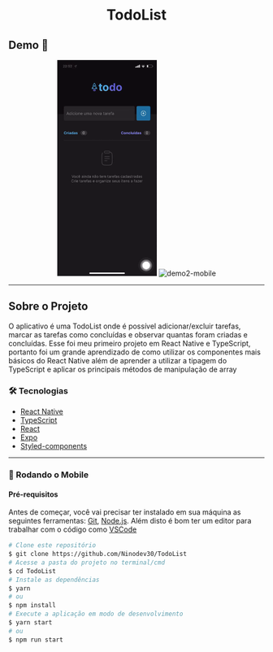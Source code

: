 <h1 style="text-align: center; font-weight: bold;">TodoList</h1>

## Demo 📸

<div align="center" >
  <img src="./github/play1.gif" alt="demo1-mobile" height="425">
  <img src="./github/play2.gif" alt="demo2-mobile" height="425">
</div>

---
## Sobre o Projeto

O aplicativo é uma TodoList onde é possível adicionar/excluir tarefas, marcar as tarefas como concluídas e observar quantas foram criadas e concluídas.
Esse foi meu primeiro projeto em React Native e TypeScript, portanto foi um grande aprendizado de como utilizar os componentes mais básicos do React Native além de aprender a utilizar a tipagem do TypeScript e aplicar os principais métodos de manipulação de array

### 🛠 Tecnologias

- [React Native](https://reactnative.dev/)
- [TypeScript](https://www.typescriptlang.org/)
- [React](https://pt-br.reactjs.org/)
- [Expo](https://expo.io/)
- [Styled-components](https://styled-components.com/)
---

### 🎲 Rodando o Mobile

#### Pré-requisitos

Antes de começar, você vai precisar ter instalado em sua máquina as seguintes ferramentas:
[Git](https://git-scm.com), [Node.js](https://nodejs.org/en/).
Além disto é bom ter um editor para trabalhar com o código como [VSCode](https://code.visualstudio.com/)

```bash
# Clone este repositório
$ git clone https://github.com/Ninodev30/TodoList
# Acesse a pasta do projeto no terminal/cmd
$ cd TodoList
# Instale as dependências
$ yarn
# ou
$ npm install
# Execute a aplicação em modo de desenvolvimento
$ yarn start
# ou
$ npm run start
```
